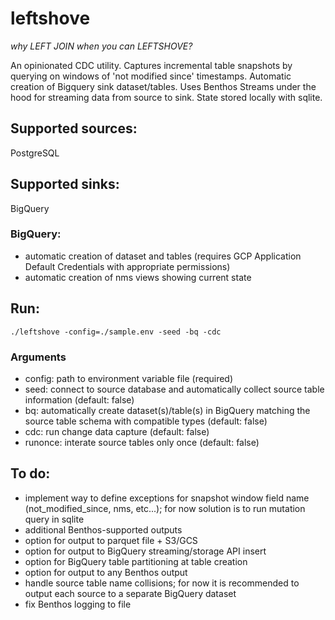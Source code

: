 # leftshove 
*why LEFT JOIN when you can LEFTSHOVE?*

An opinionated CDC utility.
Captures incremental table snapshots by querying on windows of 'not modified since' timestamps.
Automatic creation of Bigquery sink dataset/tables.
Uses Benthos Streams under the hood for streaming data from source to sink.
State stored locally with sqlite.

## Supported sources:
PostgreSQL

## Supported sinks:
BigQuery

### BigQuery:
- automatic creation of dataset and tables (requires GCP Application Default Credentials with appropriate permissions)
- automatic creation of nms views showing current state

## Run:
```shell
./leftshove -config=./sample.env -seed -bq -cdc
```
### Arguments
- config: path to environment variable file (required)
- seed: connect to source database and automatically collect source table information (default: false)
- bq: automatically create dataset(s)/table(s) in BigQuery matching the source table schema with compatible types (default: false)
- cdc: run change data capture (default: false)
- runonce: interate source tables only once (default: false)

## To do:
- implement way to define exceptions for snapshot window field name (not_modified_since, nms, etc...); for now solution is to run mutation query in sqlite
- additional Benthos-supported outputs
- option for output to parquet file + S3/GCS
- option for output to BigQuery streaming/storage API insert
- option for BigQuery table partitioning at table creation
- option for output to any Benthos output
- handle source table name collisions; for now it is recommended to output each source to a separate BigQuery dataset
- fix Benthos logging to file